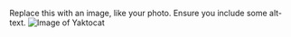 Replace this with an image, like your photo. Ensure you include some alt-text.
![Image of Yaktocat](markdown-portfolio/_includes/znak.png)
